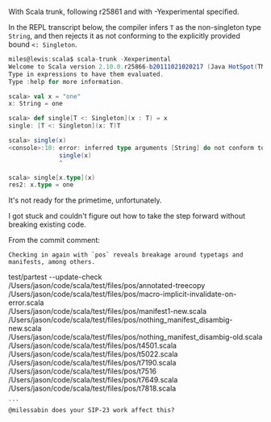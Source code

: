 With Scala trunk, following r25861 and with -Yexperimental specified.

In the REPL transcript below, the compiler infers `T` as the non-singleton type `String`, and then rejects it as not conforming to the explicitly provided bound `<: Singleton`.

```scala
miles@lewis:scala$ scala-trunk -Xexperimental
Welcome to Scala version 2.10.0.r25866-b20111021020217 (Java HotSpot(TM) 64-Bit Server VM, Java 1.7.0).
Type in expressions to have them evaluated.
Type :help for more information.

scala> val x = "one"
x: String = one

scala> def single[T <: Singleton](x : T) = x
single: [T <: Singleton](x: T)T

scala> single(x)
<console>:10: error: inferred type arguments [String] do not conform to method single's type parameter bounds [T <: Singleton]
              single(x)
              ^

scala> single[x.type](x)
res2: x.type = one
```
It's not ready for the primetime, unfortunately.

I got stuck and couldn't figure out how to take the step forward without breaking existing code.

From the commit comment:

```
Checking in again with `pos` reveals breakage around typetags and
manifests, among others.

```
test/partest --update-check \
  /Users/jason/code/scala/test/files/pos/annotated-treecopy \
  /Users/jason/code/scala/test/files/pos/macro-implicit-invalidate-on-error.scala \
  /Users/jason/code/scala/test/files/pos/manifest1-new.scala \
  /Users/jason/code/scala/test/files/pos/nothing_manifest_disambig-new.scala \
  /Users/jason/code/scala/test/files/pos/nothing_manifest_disambig-old.scala \
  /Users/jason/code/scala/test/files/pos/t4501.scala \
  /Users/jason/code/scala/test/files/pos/t5022.scala \
  /Users/jason/code/scala/test/files/pos/t7190.scala \
  /Users/jason/code/scala/test/files/pos/t7516 \
  /Users/jason/code/scala/test/files/pos/t7649.scala \
  /Users/jason/code/scala/test/files/pos/t7818.scala
  ````
```
@milessabin does your SIP-23 work affect this?
